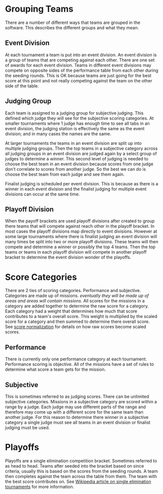 Grouping Teams
==============

There are a number of different ways that teams are grouped in the software. 
This describes the different groups and what they mean.

Event Division
--------------

At each tournament a team is put into an event division.
An event division is a group of teams that are competing against each other.
There are one set of awards for each event division.
Teams in different event divisions may compete on opposite sides of the performance table from each other during the seeding rounds.
This is OK because teams are just going for the best score at this point and not really competing against the team on the other side of the table.

Judging Group
-------------

Each team is assigned to a judging group for subjective judging.
This defined which judge they will see for the subjective scoring categories.
At smaller tournaments where 1 judge has enough time to see all tabs in an event division, the judging station is effectively the same as the event division; and in many cases the names are the same.

At larger tournaments the teams in an event division are split up into multiple judging groups.
Then the top teams in a subjective category across all judging groups in an event division are judged again by a select group of judges to determine a winner.
This second level of judging is needed to choose the best team in an event division because scores from one judge don't correlate to scores from another judge.
So the best we can do is choose the best team from each judge and see them again.

Finalist judging is scheduled per event division. This is because as there is a winner in each event division and the finalist judging for multiple event divisions can occur at the same time.

Playoff Division
----------------

When the payoff brackets are used playoff divisions after created to group there teams that will compete against reach other in the playoff bracket.
In most cases the playoff divisions map directly to event divisions.
However at some large tournaments where there is finalist judging an event division will many times be split into two or more playoff divisions.
These teams will then compete and determine a winner or possibly the top 4 teams.
Then the top teams or teams in each playoff division will compete in another playoff bracket to determine the event division wonder of the playoffs.

Score Categories
================

There are 2 ties of scoring categories.
Performance and subjective.
Categories are made up of missions.
*eventually they will be made up of areas and areas will contain missions.*
All scores for the missions in a category are added together to determine the raw score for a category.
Each category had a weight that determines how much that score contributes to a team's overall score.
This weight is multiplied by the scaled score for a category and then summed to determine there overall score.
See [score normalization](ScoreExplaination.pdf) for details on how raw scores become scaled scores.


Performance
-----------

There is currently only one performance category at each tournament.
Performance scoring is objective.
All of the missions have a set of rules to determine what score a team gets for the mission.

Subjective
----------

This is sometimes referred to as judging scores.
There can be unlimited subjective categories.
Missions in a subjective category are scored within a range by a judge.
Each judge may use different parts of the range and therefore may come up with a different score for the same team than another judge.
For this reason to determine there winner in a subjective category a single judge must see all teams in an event division or finalist judging must be used.

Playoffs
========

Playoffs are a single elimination competition bracket.
Sometimes referred to as head to head.
Teams after seeded into the bracket based on since criteria, usually this is based on the scores from the seeding rounds.
A team then completes against the team across the table from them.
The team with the best score contributes on.
See
[Wikipedia article on single elimination tournaments](https://en.wikipedia.org/wiki/Single-elimination_tournament)
for more information.

